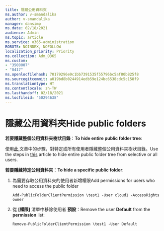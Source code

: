 ```yaml
---
title: 隱藏公用資料夾
ms.author: v-smandalika
author: v-smandalika
manager: dansimp
ms.date: 02/18/2021
audience: Admin
ms.topic: article
ms.service: o365-administration
ROBOTS: NOINDEX, NOFOLLOW
localization_priority: Priority
ms.collection: Adm_O365
ms.custom:
- "3500007"
- "8417"
ms.openlocfilehash: 70179296e9c1bb7391535f55796bc5af80b825f8
ms.sourcegitcommit: a019bd8b0244914edb59e124bc6538cdc5c158f9
ms.translationtype: HT
ms.contentlocale: zh-TW
ms.lasthandoff: 02/18/2021
ms.locfileid: "50294638"
---
```

# <a name="hide-public-folders"></a><span data-ttu-id="fb763-102">隱藏公用資料夾</span><span class="sxs-lookup"><span data-stu-id="fb763-102">Hide public folders</span></span>

<span data-ttu-id="fb763-103">**若要隱藏整個公用資料夾樹狀目錄**：</span><span class="sxs-lookup"><span data-stu-id="fb763-103">**To hide entire public folder tree**:</span></span>

<span data-ttu-id="fb763-104">使用[此 ](https://aka.ms/ControlPF) 文章中的步驟，對特定或所有使用者隱藏整個公用資料夾樹狀目錄。</span><span class="sxs-lookup"><span data-stu-id="fb763-104">Use the steps in [this](https://aka.ms/ControlPF) article to hide entire public folder tree from selective or all users.</span></span>

<span data-ttu-id="fb763-105">**若要隱藏特定公用資料夾**：</span><span class="sxs-lookup"><span data-stu-id="fb763-105">**To hide a specific public folder**:</span></span>

1. <span data-ttu-id="fb763-106">為需要存取公用資料夾的使用者新增權限</span><span class="sxs-lookup"><span data-stu-id="fb763-106">Add permissions for users who need to access the public folder</span></span>

    `Add-PublicFolderClientPermission \test1 -User cloud1 -AccessRights owner`

2. <span data-ttu-id="fb763-107">從 **[權限]** 清單中移除使用者 **預設**：</span><span class="sxs-lookup"><span data-stu-id="fb763-107">Remove the user **Default** from the **permission** list:</span></span>

    `Remove-PublicFolderClientPermission \test1 -User Default`
